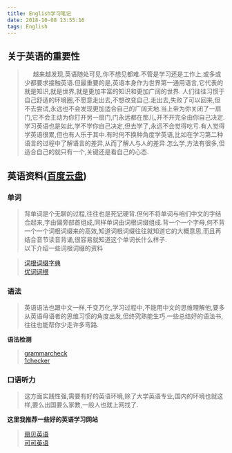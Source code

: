```yaml
---
title: English学习笔记
date: 2018-10-08 13:55:16
tags: English
---
```

## **关于英语的重要性**
>&nbsp;&nbsp;&nbsp;&nbsp;&nbsp;越来越发现,英语随处可见,你不想见都难.不管是学习还是工作上,或多或少都要求接触英语.但最重要的是,英语本身作为世界第一通用语言,它代表的就是知识,就是世界,就是更加丰富的知识和更加广阔的世界.
人们往往习惯于自己舒适的环境圈,不愿意走出去,不想改变自己.走出去,失败了可以回来,但不去尝试,永远也不会发现更加适合自己的广阔天地.当上帝为你关闭了一扇门,它不会主动为你打开另一扇门,门永远都在那儿,开不开完全由你自己决定.学习英语也是如此,学不学你自己决定,但去学了,永远不会觉得吃亏.有人觉得学英语很累,但也有人乐于其中.有时何不换种角度学英语,比如在学习第二种语言的过程中了解语言的差异,从而了解人与人的差异.怎么学,方法有很多,但适合自己的就只有一个,关键还是看自己的心态.

## 英语资料([百度云盘](https://pan.baidu.com/s/1IiPzPzN7I81RzN6fZsSjdA))
### **单词**
>背单词是个无聊的过程,往往也是死记硬背.但何不将单词与咱们中文的字结合起来,字由偏旁部首组成,同样单词由词根词缀组成.背一个一个字母,何不背一个一个词根词缀来的高效,知道词根词缀往往就知道它的大概意思,而且再结合音节读音背诵,很容易就知道这个单词长什么样子.  
以下介绍一些词根词缀的资料

>[词根词缀字典](http://www.dicts.cn/)  
>[优词词根](https://www.youdict.com/)

### **语法**
>英语语法也跟中文一样,千变万化,学习过程中,不能用中文的思维理解他,要多从英语母语者的思维习惯的角度出发,但终究熟能生巧.一些总结好的语法书,往往也能帮你少走许多弯路.

**语法检测**  
>[grammarcheck](https://www.nounplus.net/grammarcheck/)  
>[1checker](http://www.1checker.com/)

### **口语听力**
>这方面实践性强,需要有好的英语环境,除了大学英语专业,国内的环境也就这样,要么出国要么家教,一般人也就上网找了.

**这里我推荐一些好的英语学习网站**
>[扇贝英语](https://www.shanbay.com/)  
[可可英语](http://www.kekenet.com/)
